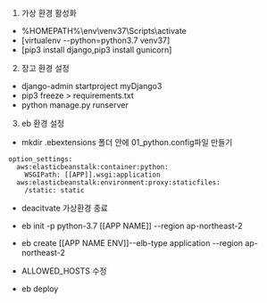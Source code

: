 


1. 가상 환경 활성화

+ %HOMEPATH%\env\venv37\Scripts\activate
+ [virtualenv --python=python3.7 venv37]
+ [pip3 install django,pip3 install gunicorn]


2. 장고 환경 설정

+ django-admin startproject myDjango3
+ pip3 freeze > requirements.txt
+ python manage.py runserver


3. eb 환경 설정

+   mkdir .ebextensions
    폴더 안에 01_python.config파일 만들기


```
option_settings:
  aws:elasticbeanstalk:container:python:
    WSGIPath: [[APP]].wsgi:application
  aws:elasticbeanstalk:environment:proxy:staticfiles:
    /static: static
```

+ deacitvate 가상환경 종료

+ eb init -p python-3.7 [[APP NAME]] --region ap-northeast-2
+ eb create [[APP NAME ENV]]--elb-type application --region ap-northeast-2

+ ALLOWED_HOSTS 수정

+ eb deploy